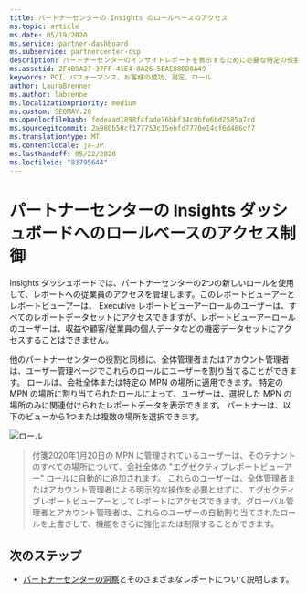 ```yaml
---
title: パートナーセンターの Insights のロールベースのアクセス
ms.topic: article
ms.date: 05/19/2020
ms.service: partner-dashboard
ms.subservice: partnercenter-csp
description: パートナーセンターのインサイトレポートを表示するために必要な特定の役割について説明します。 これには、エグゼクティブレポートビューアーとレポートビューアーのロールが含まれます。
ms.assetid: 2F4B9A27-37FF-41E4-8A26-5EAE88DD8A49
keywords: PCI、パフォーマンス、お客様の成功、測定、ロール
author: LauraBrenner
ms.author: labrenne
ms.localizationpriority: medium
ms.custom: SEOMAY.20
ms.openlocfilehash: fedeaad1898f4fade76bbf34c0bfe6bd2585a7cd
ms.sourcegitcommit: 2a980b50cf177753c15ebfd7770e14cf6d486cf7
ms.translationtype: MT
ms.contentlocale: ja-JP
ms.lasthandoff: 05/22/2020
ms.locfileid: "83795644"
---
```

# <a name="role-based-access-control-to-the-partner-center-insights-dashboard"></a>パートナーセンターの Insights ダッシュボードへのロールベースのアクセス制御

Insights ダッシュボードでは、パートナーセンターの2つの新しいロールを使用して、レポートへの従業員のアクセスを管理します。このレポートビューアーとレポートビューアーは、  Executive レポートビューアーロールのユーザーは、すべてのレポートデータセットにアクセスできますが、レポートビューアーロールのユーザーは、収益や顧客/従業員の個人データなどの機密データセットにアクセスすることはできません。  

他のパートナーセンターの役割と同様に、全体管理者またはアカウント管理者は、ユーザー管理ページでこれらのロールにユーザーを割り当てることができます。 ロールは、会社全体または特定の MPN の場所に適用できます。 特定の MPN の場所に割り当てられたロールによって、ユーザーは、選択した MPN の場所のみに関連付けられたレポートデータを表示できます。 パートナーは、以下のビューから1つまたは複数の場所を選択できます。

![ロール](images/pci/roles.png)

>付箋2020年1月20日の MPN に管理されているユーザーは、そのテナントのすべての場所について、会社全体の "エグゼクティブレポートビューアー" ロールに自動的に追加されます。 これらのユーザーは、全体管理者またはアカウント管理者による明示的な操作を必要とせずに、エグゼクティブレポートビューアーとしてレポートにアクセスできます。グローバル管理者とアカウント管理者は、これらのユーザーの自動割り当てされたロールを上書きして、機能をさらに強化または制限することができます。

## <a name="next-steps"></a>次のステップ

- [パートナーセンターの洞察](partner-center-insights.md)とそのさまざまなレポートについて説明します。
